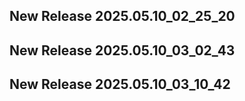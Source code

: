 ## New Release 2025.05.10_02_25_20
## New Release 2025.05.10_03_02_43
## New Release 2025.05.10_03_10_42
